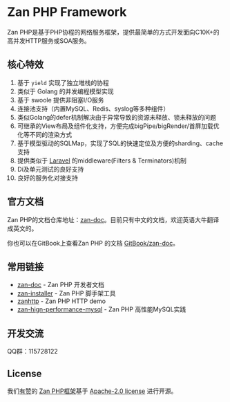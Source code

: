 # Zan PHP Framework
Zan PHP是基于PHP协程的网络服务框架，提供最简单的方式开发面向C10K+的高并发HTTP服务或SOA服务。

## 核心特效
1. 基于 `yield` 实现了独立堆栈的协程
2. 类似于 Golang 的并发编程模型实现
3. 基于 swoole 提供非阻塞I/O服务
4. 连接池支持（内置MySQL、Redis、syslog等多种组件）
5. 类似Golang的defer机制解决由于异常导致的资源未释放、锁未释放的问题
6. 可继承的View布局及组件化支持，方便完成bigPipe/bigRender/首屏加载优化等不同的渲染方式
7. 基于模型驱动的SQLMap，实现了SQL的快速定位及方便的sharding、cache支持
8. 提供类似于 [Laravel](https://github.com/laravel/laravel) 的middleware(Filters & Terminators)机制
9. Di及单元测试的良好支持
10. 良好的服务化对接支持


## 官方文档

Zan PHP的文档仓库地址：[zan-doc](https://github.com/youzan/zan-doc/blob/master/zh/SUMMARY.md)。目前只有中文的文档，欢迎英语大牛翻译成英文的。

你也可以在GitBook上查看Zan PHP 的文档 [GitBook/zan-doc](https://agalwood.gitbooks.io/zan-doc/content/zh/)。


## 常用链接
- [zan-doc](https://github.com/youzan/zan-doc) - Zan PHP 开发者文档
- [zan-installer](https://github.com/youzan/zan-installer) - Zan PHP 脚手架工具
- [zanhttp](https://github.com/youzan/zanhttp) - Zan PHP HTTP demo
- [zan-hign-performance-mysql](https://github.com/youzan/zan_high_performance_mysql) - Zan PHP 高性能MySQL实践


## 开发交流
QQ群：115728122


## License

我们[有赞](https://youzan.com/)的 [Zan PHP框架](https://github.com/youzan/zan)基于 [Apache-2.0 license](https://opensource.org/licenses/Apache-2.0) 进行开源。

